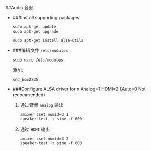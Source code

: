 ##Audio 音频

* ###Install supporting packages
	```
	sudo apt-get update
	sudo apt-get upgrade
	```
	
	```
	sudo apt-get install alsa-utils
	```

* ###编辑文件 `/etc/modules`
	
	```
	sudo nano /etc/modules
	```
	添加:
	
	```
	snd_bcm2835 
	```

* ###Configure ALSA driver for n Analog=1 HDMI=2 (Auto=0 Not recommended)
	1. 通过音频 `analog` 输出
	
		```
		amixer cset numid=3 1
		speaker-test -t sine -f 600
		```
	2. 通过 `HDMI` 输出
	
		```
		amixer cset numid=3 2
		speaker-test -t sine -f 600
		```
